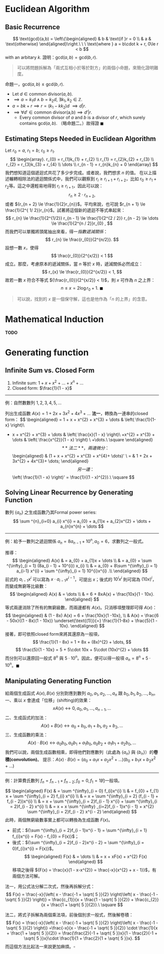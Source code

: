 # Euclidean Algorithm
## Basic Recurrence
$$
\text{gcd}(a,b) = \left\{\begin{aligned}
 & b & \text{if }r = 0 \\
 & a & \text{otherwise}
\end{aligned}\right.\ \ \ \text{where } a = b\cdot k + r, 0\le r < b
$$
with an arbitary $k$.
證明：${\text{gcd}(a,b) = \text{gcd}(b,r)}$.
> 可以將問題拆解為「兩式互相小於等於對方」的兩個小命題，來簡化證明難度。

命題一，${\text{gcd}(a,b) \le \text{gcd}(b,r)}$.
- Let ${d \in \text{common divisor}(a,b)}$.
- ${\implies a = k_{1}d \land b = k_{2}d}$, ${\exists k_{1}, k_{2} \in \mathbb{Z}}$.
- ${a = bk + r \implies r = (k_{1} - kk_{2})d}$ ${\implies d | r}$.
- ${\implies \forall d' \in \text{common divisor(a,b)} \implies d' | r}$.
	- Every common divisor of $a$ and $b$ is a divisor of $r$, which surely contains ${\text{gcd}(a,b)}$.
（略命題二。）故得證 $\blacksquare$

## Estimating Steps Needed in Euclidean Algorithm
Let ${r_{0}  = a}$, ${r_{1} = b}$; ${r_{0} \ge r_{1}}$.
$$
\begin{array}. 
r_{0} = r_{1}k_{1} + r_{2} \\
r_{1} = r_{2}k_{2} + r_{3} \\
r_{2} = r_{3}k_{3} + r_{4} \\
\dots \\
r_{n - 1} = r_{n}k_{n} + 0
\end{array}
$$
我們想知道這個遞迴式共花了多少步完成。或者說，我們想求 $n$ 的值。
在以上描述輾轉相除法的遞迴關係式中，我們可以觀察到 ${r_{i} \ge r_{i + 1} + r_{i + 2}}$，比如 ${r_{0} \ge r_{1} + r_{2}}$等。這之中還輕易地得到 ${r_{i} \ge r_{i + 1}}$，因此可以說：
$$
r_{n} \ge 2\cdot r_{n + 2},
$$
或者 ${r_{n + 2} \le \frac{1}{2}r_{n}}$。平均來說，也可說 $r_{n + 1} \le \frac{1}{2^{ 1/ 2}}r_{n}$。試著將這個新的遞迴不等式串起來：
$$
r_{n} \le \frac{1}{2^{1/2}} r_{n - 1} \le \frac{1}{2^{2 / 2}} r_{n - 2} \le \dots \le \frac{1}{2^{n / 2}}r_{0} ,
$$
而我們可以單獨將頭尾抽出來看，得一*指數遞減關係*：
$$
r_{n} \le \frac{r_{0}}{2^{n/2}}.
$$
設想一數 $x$，使得
$$
\frac{r_{0}}{2^{x/2}} < 1
$$
成立。那麼，考慮原本的遞減關係，當 $n$ 等於 $x$ 時，遞減關係必然成立：
$$
r_{x} \le \frac{r_{0}}{2^{x/2}} < 1,
$$
故若一數 $x$ 符合不等式 ${\frac{r_{0}}{2^{x/2}} < 1}$，則 $x$ 可作為 $n$ 之上界：
$$
n \le x = 2\log r_{0} + 1.\ \blacksquare
$$
> 可以說，找到的 $x$ 是一個保守解，這也是他作為「$n$ 的上界」的含意。
# Mathematical Induction
**TODO**
# Generating function
## Infinite Sum vs. Closed Form
1. Infinite sum: ${1 + x + x^{2} + \dots + x^{n} + \dots}$
2. Closed form: $\frac{1}{1 - x}$

---

例：自然數數列 $1,2,3,4,5,\dots$

列出生成函數 $A(x)= 1 + 2x + 3x^{2} + 4x^{3} + \dots$
**法一**，轉換為一連串的closed form：
$$
\begin{aligned}
= 1 + x + x^{2} + x^{3} + \dots &  \left( \frac{1}{1-x} \right)\\
+ x + x^{2} + x^{3} + \dots &  \left( \frac{x}{1 - x} \right)\\
+x^{2} + x^{3} + \dots &  \left( \frac{x^{2}}{1 - x} \right) \\
+\dots.\ \square
\end{aligned}
$$
**法二**，兩邊微分：
$$
\begin{aligned}
 & (1 + x + x^{2} + x^{3} + x^{4}+ \dots)' \\
 = & 1 + 2x + 3x^{2} + 4x^{3}+ \dots;
\end{aligned}
$$
另一邊：
$$
\left( \frac{1}{1 - x} \right)' = \frac{1}{(1 - x)^{2}}.\ \square
$$

## Solving Linear Recurrence by Generating Function
數列 $\{ a_{n} \}$ 之生成函數乃其Formal power series:
$$
\sum ^{n}_{i=0} a_{i} x^{i} = a_{0} + a_{1}x + a_{2}x^{2} + \dots + a_{n}x^{n} + \dots
$$

---

例：給予一數列之遞迴關係 ${a_{n} = 8 a_{n - 1} + 10^{n}, a_{0} = 6}$，求數列之一般式。

推導：
$$
\begin{aligned}
A(x) & = a_{0} + a_{1}x + \dots \\
 & = a_{0} + \sum ^{\infty}_{i = 1} (8a_{i - 1} + 10^{i}) x_{i} \\
 & = a_{0} + 8\sum ^{\infty}_{i = 1} a_{i-1} x^{i} + \sum ^{\infty}_{i = 1} 10^{i}x^{i} .\\
\end{aligned}
$$
前式的 $a_{i-1}x^{i}$ 可以寫為 ${x\cdot a_{i-1}x^{i-1}}$，可提出 $x$；後式的 $10^{i}x^{i}$ 則可寫為 ${(10x)^{i}}$，而變成無窮等比級數：
$$
\begin{aligned}
A(x) & = \dots \\
 & = 6 + 8xA(x) + \frac{10x}{1 - 10x}.
\end{aligned}
$$
等式兩邊消除了所有的無窮級數，而兩邊都有 $A(x)$。只消移項整理即可得 $A(x)$：
$$
\begin{aligned}
 & (1 - 8x) A(x) = 6 + \frac{10x}{1 -10x}, \\
 & A(x) = \frac{6 - 50x}{(1 - 8x)(1 - 10x)} \underset{\text{(1)}}{=} \frac{1}{1-8x} + \frac{5}{1 - 10x}.
\end{aligned}
$$
接著，即可依照closed form來將其還原為一般項，
$$
\frac{1}{1 - 8x} = 1 + 8x + (8x)^{2} + \dots,
$$
$$
\frac{5}{1 - 10x} = 5 + 5\cdot 10x + 5\cdot (10x)^{2} + \dots
$$
而分別可以還原回一般式 ${8^{n}}$ 與 $5\cdot 10^{n}$。因此，便可以得一般項 ${a_{n} = 8^{n} +5\cdot 10^{n}}$。$\blacksquare$

## Manipulating Generating Function
給兩個生成函式 ${A(x), B(x)}$ 分別對應到數列 $a_{0}, a_{1}, a_{2}, \dots, a_{n}$ 跟 ${b_{0}, b_{1}, b_{2}, \dots, b_{n}}$。
一、乘以 $x$ 會達成「位移」(shifting)的效果：
$$
xA(x) \leftrightarrow  0, a_{0}, a_{1}, \dots, a_{n-1}, \dots
$$
二、生成函式的加法：
$$
A(x) + B(x) \leftrightarrow  a_{0} + b_{0}, a_{1} + b_{1}, a_{2} + b_{2}, \dots
$$
三、生成函數的乘法：
$$
A(x)\cdot B(x) \leftrightarrow  a_{0}b_{0}, a_{0} b_{1} + a_{1}b_{0}, a_{0}b_{2} + a_{1}b_{1} + a_{2}b_{0}, \dots
$$
我們可以說，兩個生成函數相乘，即得他們對應數列（此處為 ${\{ a_{n} \}}$ 與 ${\{ b_{n} \}}$）的**卷積(convolution)**。
提示：${A(x)\cdot B(x) = (a_{0} + a_{1}x + a_{2}x^{2} + \dots)(b_{0} + b_{1}x + b_{2}x^{2} + \dots)}$

---

例：計算費氏數列 ${f_{n} = f_{n - 1} + f_{n - 2}; f_{0} = 0, f_{1} = 1}$的一般項。

$$
\begin{aligned}
F(x) & = \sum ^{\infty}_{i = 0} f_{i}x^{i} \\
 & = f_{0} + f_{1} x + \sum ^{\infty}_{i = 2} f_{i} x^{i} \\
 & = x + \sum ^{\infty}_{i = 2} (f_{i - 1} + f_{i - 2})x^{i} \\
 & = x + \sum ^{\infty}_{i = 2}f_{i - 1} x^{i} + \sum ^{\infty}_{i = 2}f_{i - 2} x^{i} \\
 & = x + x \sum ^{\infty} _{i=2}f_{i - 1}x^{i - 1} + x^{2} \sum ^{\infty}_{i = 2}f_{i - 2} x^{i - 2}
\end{aligned}
$$
此時，兩個無窮級數事實上都可以轉換為生成函數 $F(x)$。
- 前式：${\sum ^{\infty}_{i = 2}f_{i - 1}x^{i - 1} = \sum ^{\infty}_{i  = 1} f_{i}x^{i} = F(x) - f_{0} = F(x)}$；
- 後式：${\sum ^{\infty}_{i = 2}f_{i - 2}x^{i - 2} = \sum ^{\infty}_{i = 0}f_{i}x^{i} = F(x)}$。
$$
\begin{aligned}
F(x) & = \dots \\
 & = x + xF(x) + x^{2} F(x)
\end{aligned}
$$
移項之後得 ${F(x) = \frac{x}{1 - x-x^{2}} = \frac{-x}{x^{2} + x - 1}}$，有兩個方法可解。

法一，用公式法分解二次式，然後再拆解分式：
$$
F(x) = \frac{-x}{\left( x - \frac{-1 + \sqrt{ 5 }}{2} \right)\left( x - \frac{-1 - \sqrt{ 5 }}{2} \right)} = \frac{c_{1}}{x + \frac{1 - \sqrt{ 5 }}{2}} + \frac{c_{2}}{x + \frac{1 + \sqrt{ 5 }}{2}}.\ \square
$$

法二，將式子拆解為兩個乘法項，前後個別求一般式，然後解卷積：
$$
F(x) = \frac{-x}{\left( x - \frac{-1 + \sqrt{ 5 }}{2} \right)\left( x - \frac{-1 - \sqrt{ 5 }}{2} \right)} =\frac{-x}{x - \frac{-1 + \sqrt{ 5 }}{2}} \cdot \frac{1}{x + \frac{1 + \sqrt{ 5 }}{2}} = \frac{\frac{2}{-1 + \sqrt{ 5 }}x}{1 - \frac{2}{-1 + \sqrt{ 5 }}x}\cdot \frac{1}{1 + \frac{2}{1 + \sqrt{ 5 }}x}.
$$
而這個方法比起法一來說更加麻煩。$\square$